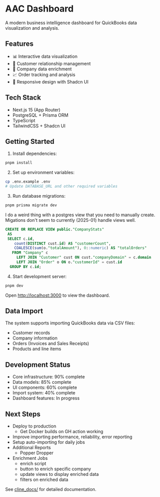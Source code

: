 # AAC Dashboard

A modern business intelligence dashboard for QuickBooks data visualization and analysis.

## Features

- 📊 Interactive data visualization
- 👥 Customer relationship management
- 🏢 Company data enrichment
- 📈 Order tracking and analysis
- 📱 Responsive design with Shadcn UI

## Tech Stack

- Next.js 15 (App Router)
- PostgreSQL + Prisma ORM
- TypeScript
- TailwindCSS + Shadcn UI

## Getting Started

1. Install dependencies:
```bash
pnpm install
```

2. Set up environment variables:
```bash
cp .env.example .env
# Update DATABASE_URL and other required variables
```

3. Run database migrations:
```bash
pnpm prisma migrate dev
```

I do a weird thing with a postgres view that you need to manually create. Migations don't seem to currently (2025-01) handle views well.

```sql
CREATE OR REPLACE VIEW public."CompanyStats"
 AS
 SELECT c.id,
    count(DISTINCT cust.id) AS "customerCount",
    COALESCE(sum(o."totalAmount"), 0::numeric) AS "totalOrders"
   FROM "Company" c
     LEFT JOIN "Customer" cust ON cust."companyDomain" = c.domain
     LEFT JOIN "Order" o ON o."customerId" = cust.id
  GROUP BY c.id;
```

4. Start development server:
```bash
pnpm dev
```

Open [http://localhost:3000](http://localhost:3000) to view the dashboard.

## Data Import

The system supports importing QuickBooks data via CSV files:

- Customer records
- Company information
- Orders (Invoices and Sales Receipts)
- Products and line items

## Development Status

- Core infrastructure: 90% complete
- Data models: 85% complete
- UI components: 60% complete
- Import system: 40% complete
- Dashboard features: In progress

## Next Steps

- Deploy to production
    - Get Docker builds on GH action working
- Improve importing performance, reliability, error reporting
- Setup auto-importing for daily jobs
- Additional Reports
    - Popper Dropper
- Enrichment Jobs
    - enrich script
    - button to enrich specific company
    - update views to display enriched data
    - filters on enriched data

See [cline_docs/](./cline_docs/) for detailed documentation.
